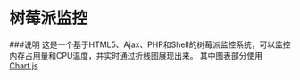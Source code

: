 # 树莓派监控
###说明
这是一个基于HTML5、Ajax、PHP和Shell的树莓派监控系统，可以监控内存占用量和CPU温度，并实时通过折线图展现出来。
其中图表部分使用[Chart.js](http://www.chartjs.org/)

